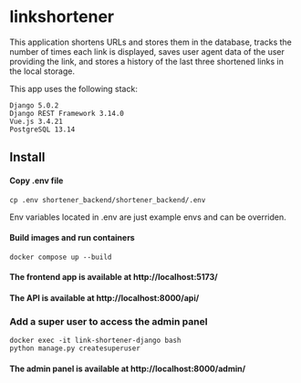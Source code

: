 # linkshortener

This application shortens URLs and stores them in the database, tracks the number of times each link is displayed, saves user agent data of the user providing the link, and stores a history of the last three shortened links in the local storage.

This app uses the following stack:<br/>

```commandline
Django 5.0.2
Django REST Framework 3.14.0
Vue.js 3.4.21
PostgreSQL 13.14
```

## Install

#### Copy .env file

```commandline
cp .env shortener_backend/shortener_backend/.env
```

Env variables located in .env are just example envs and can be overriden.

#### Build images and run containers

```commandline
docker compose up --build
```

#### The frontend app is available at http://localhost:5173/

#### The API is available at http://localhost:8000/api/

### Add a super user to access the admin panel

```commandline
docker exec -it link-shortener-django bash
python manage.py createsuperuser
```

#### The admin panel is available at http://localhost:8000/admin/
